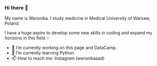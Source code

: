 ### Hi there 👋

<!--
**werdzierek/werdzierek** is a ✨ _special_ ✨ repository because its `README.md` (this file) appears on your GitHub profile.

Here are some ideas to get you started:

- 🔭 I’m currently working on ...
- 🌱 I’m currently learning ...
- 👯 I’m looking to collaborate on ...
- 🤔 I’m looking for help with ...
- 💬 Ask me about ...
- 📫 How to reach me: ...
- 😄 Pronouns: ...
- ⚡ Fun fact: ...
-->
My name is Weronika. I study medicine in Medical University of Warsaw, Poland.

I have a huge aspire to develop some new skills in coding and expand my horizons in this field.✨

- 🔭 I’m currently working on this page and DataCamp.
- 🌱 I’m currently learning Python.
- 📫 How to reach me: Instagram (weronikaaad)
